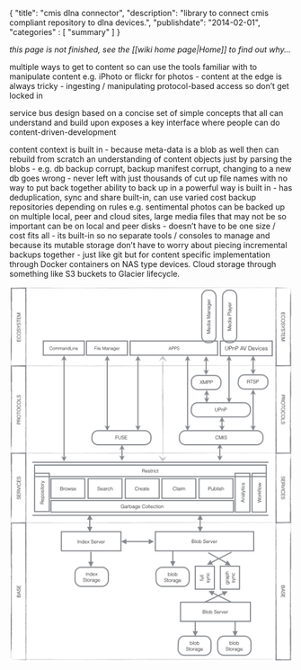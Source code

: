 {
    "title": "cmis dlna connector",
    "description": "library to connect cmis compliant repository to dlna devices.",
    "publishdate": "2014-02-01",
    "categories" : [
    	 "summary"
    ]
}

_this page is not finished, see the [[wiki home page|Home]] to find out why..._ 

multiple ways to get to content so can use the tools familiar with to manipulate content e.g. iPhoto or flickr for photos - content at the edge is always tricky - ingesting / manipulating
protocol-based access so don’t get locked in

service bus
design based on a concise set of simple concepts that all can understand and build upon 
exposes a key interface where people can do content-driven-development

content context is built in - because meta-data is a blob as well then can rebuild from scratch an  understanding of content objects just by parsing the blobs - e.g. db backup corrupt, backup manifest corrupt, changing to a new db goes wrong -  never left with just thousands of cut up file names with no way to put back together
ability to back up in a powerful way is built in - has deduplication, sync and share built-in, can use varied cost backup repositories depending on rules e.g. sentimental photos can be backed up on multiple local, peer and cloud sites, large media files that may not be so important can be on local and peer disks - doesn’t have to be one size / cost fits all - its built-in so no separate tools / consoles to manage and because its mutable storage don’t have to worry about piecing incremental backups together - just like git but for content
specific implementation through Docker containers on NAS type devices.  Cloud storage through something like S3 buckets to Glacier lifecycle.

![oauth-flow](/assets/img/allegria-logical-model.png?raw=true)